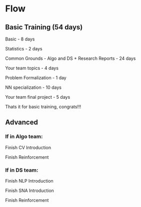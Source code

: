 # Flow

## Basic Training (54 days)

Basic - 8 days

Statistics - 2 days

Common Grounds - Algo and DS + Research Reports  -  24 days

Your team topics - 4 days

Problem Formalization - 1 day

NN specialization - 10 days

Your team final project - 5 days

Thats it for basic training, congrats!!!

## Advanced

### If in Algo team:

Finish CV Introduction

Finish Reinforcement 

### If in DS team:

Finish NLP Introduction

Finish SNA Introduction

Finish Reinforcement 

